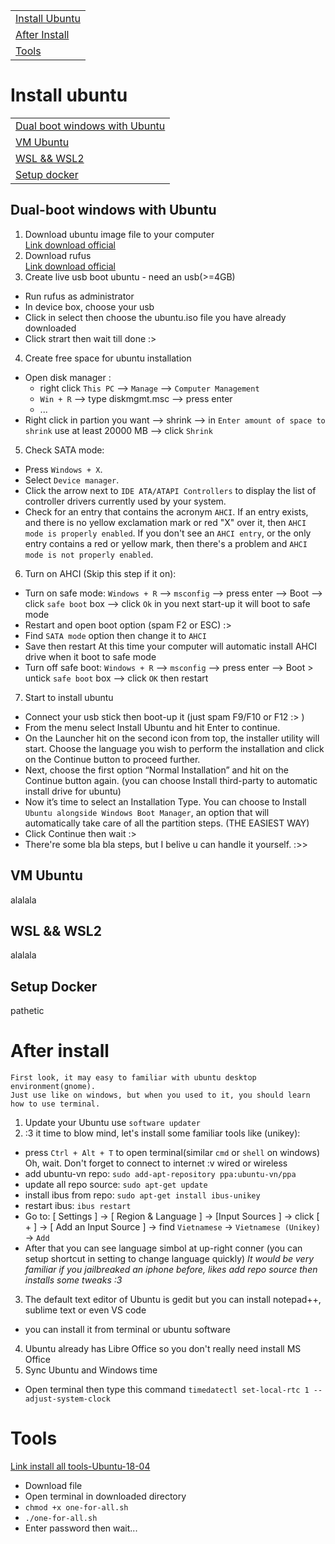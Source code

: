 
||
|-|
|[Install Ubuntu](#install-ubuntu)|
|[After Install](#after-install)|
|[Tools](#tools)|

# Install ubuntu
||
|-|
|[Dual boot windows with Ubuntu](#dual-boot-windows-with-ubuntu)|
|[VM Ubuntu](#vm-ubuntu)|
|[WSL && WSL2](#wsl--wsl2)|
|[Setup docker](#setup-docker)|
## Dual-boot windows with Ubuntu
1. Download ubuntu image file to your computer  
[Link download official](https://ubuntu.com/#download)
2. Download rufus  
[Link download official](https://rufus.ie/)
3. Create live usb boot ubuntu - need an usb(>=4GB)
- Run rufus as administrator
- In device box, choose your usb 
- Click in select then choose the ubuntu.iso file you have already downloaded
- Click strart then wait till done :>
4. Create free space for ubuntu installation
- Open disk manager :
  + right click `This PC` --> `Manage` --> `Computer Management`
  + `Win + R` --> type diskmgmt.msc --> press enter
  + ...
- Right click in partion you want --> shrink --> in `Enter amount of space to shrink` use at least 20000 MB --> click `Shrink` 
5. Check SATA mode:
  + Press `Windows + X`.
  + Select `Device manager`.
  + Click the arrow next to `IDE ATA/ATAPI Controllers` to display the list of controller drivers currently used by your system.
  + Check for an entry that contains the acronym `AHCI`. If an entry exists, and there is no yellow exclamation mark or red "X" over it, then `AHCI mode is properly enabled`. If you don't see an `AHCI entry`, or the only entry contains a red or yellow mark, then there's a problem and `AHCI mode is not properly enabled`.
6. Turn on AHCI (Skip this step if it on):
  + Turn on safe mode: `Windows + R` --> `msconfig` --> press enter --> Boot --> click `safe boot` box --> click `Ok`
  in you next start-up it will boot to safe mode
  + Restart and open boot option (spam F2 or ESC) :>
  + Find `SATA mode` option then change it to `AHCI`
  + Save then restart
  At this time your computer will automatic install AHCI drive when it boot to safe mode 
  + Turn off safe boot: `Windows + R` -->  `msconfig` --> press enter --> Boot > untick `safe boot` box --> click `OK` then restart
7. Start to install ubuntu
 - Connect your usb stick then boot-up it (just spam F9/F10 or F12 :> )
 - From the menu select Install Ubuntu and hit Enter to continue.
 - On the Launcher hit on the second icon from top, the installer utility will start. Choose the language you wish to perform the installation and click on the Continue button to proceed further.
 - Next, choose the first option “Normal Installation” and hit on the Continue button again. (you can choose Install third-party to automatic install drive for ubuntu)
 - Now it’s time to select an Installation Type. You can choose to Install `Ubuntu alongside Windows Boot Manager`, an option that will automatically take care of all the partition steps. (THE EASIEST WAY)
 - Click Continue then wait :>
 - There're some bla bla steps, but I belive u can handle it yourself. :>>
## VM Ubuntu
alalala
## WSL && WSL2
alalala
## Setup Docker
pathetic
# After install
```
First look, it may easy to familiar with ubuntu desktop environment(gnome).
Just use like on windows, but when you used to it, you should learn how to use terminal.
```
1. Update your Ubuntu use `software updater` 
2. :3 it time to blow mind, let's install some familiar tools like (unikey):
  + press `Ctrl + Alt + T` to open terminal(similar `cmd` or `shell` on windows)
  Oh, wait. Don't forget to connect to internet :v wired or wireless
  + add ubuntu-vn repo: `sudo add-apt-repository ppa:ubuntu-vn/ppa ` 
  + update all repo source: `sudo apt-get update`
  + install ibus from repo: `sudo apt-get install ibus-unikey`
  + restart ibus: `ibus restart`
  + Go to: [ Settings ] -> [ Region  & Language ] -> [Input Sources ] -> click [ + ] ->  [ Add an Input Source ] -> find `Vietnamese` -> `Vietnamese (Unikey)` ->  `Add`
  + After that you can see language simbol at up-right conner (you can setup shortcut in setting to change language quickly)
*It would be very familiar if you jailbreaked an iphone before, likes add repo source then installs some tweaks :3*
 3. The default text editor of Ubuntu is gedit but you can install notepad++, sublime text or even VS code 
  + you can install it from terminal or ubuntu software
 4. Ubuntu already has Libre Office so you don't really need install MS Office
 5. Sync Ubuntu and Windows time
  + Open terminal then type this command `timedatectl set-local-rtc 1 --adjust-system-clock`
 
# Tools
[Link install all tools-Ubuntu-18-04](/ubuntu/one-for-all.sh)
- Download file
- Open terminal in downloaded directory
- `chmod +x one-for-all.sh`
- `./one-for-all.sh`
- Enter password then wait...
